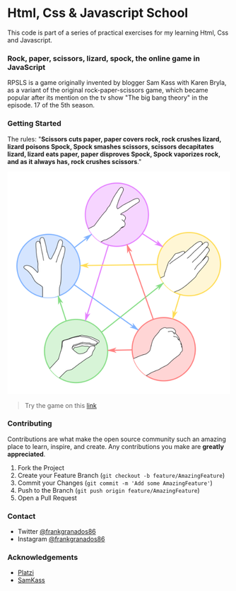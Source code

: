 <!-- INTRODUCTION -->
# Html, Css & Javascript School
This code is part of a series of practical exercises for my learning Html, Css and Javascript.

### Rock, paper, scissors, lizard, spock, the online game in JavaScript
RPSLS is a game originally invented by blogger Sam Kass with Karen Bryla, as a variant of the original rock-paper-scissors game, which became popular after its mention on the tv show "The big bang theory" in the episode. 17 of the 5th season.

<!-- GETTING STARTED -->
### Getting Started
The rules: "**Scissors cuts paper, paper covers rock, rock crushes lizard, lizard poisons Spock, Spock smashes scissors, scissors decapitates lizard, lizard eats paper, paper disproves Spock, Spock vaporizes rock, and as it always has, rock crushes scissors**."

![!The Rules¡](https://github.com/FrankGranados/RPSLS-TheGameJS/blob/main/images/RPSLS.png?raw=true)

> Try the game on this [link](https://frankgranados.github.io/RPSLS-TheGameJS)

<!-- CONTRIBUTING -->
### Contributing
Contributions are what make the open source community such an amazing place to learn, inspire, and create. Any contributions you make are **greatly appreciated**.

1. Fork the Project
2. Create your Feature Branch (`git checkout -b feature/AmazingFeature`)
3. Commit your Changes (`git commit -m 'Add some AmazingFeature'`)
4. Push to the Branch (`git push origin feature/AmazingFeature`)
5. Open a Pull Request

<!-- CONTACT -->
### Contact
- Twitter [@frankgranados86](https://twitter.com/frankgranados86)
- Instagram [@frankgranados86](https://www.instagram.com/frankgranados86/)

<!-- ACKNOWLEDGEMENTS -->
### Acknowledgements
- [Platzi](https://platzi.com/home)
- [SamKass](http://www.samkass.com/theories/RPSSL.html)
